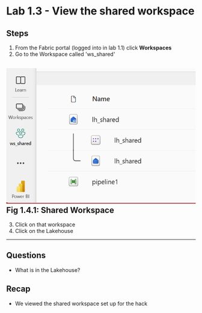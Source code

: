 # Lab 1.3 - View the shared workspace 

## Steps

1. From the Fabric portal (logged into in lab 1.1) click **Workspaces**
2. Go to the Workspace called 'ws_shared'

![Workspace Settings](images/shared%20workspace.png)
**Fig 1.4.1: Shared Workspace**
-----------------

3. Click on that workspace
4. Click on the Lakehouse

-----------------

## Questions
- What is in the Lakehouse?

## Recap
- We viewed the shared workspace set up for the hack